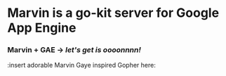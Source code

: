 # Marvin is a go-kit server for Google App Engine
### Marvin + GAE -> _let's get is oooonnnn!_
:insert adorable Marvin Gaye inspired Gopher here:
